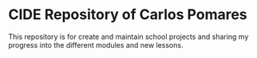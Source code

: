 # CIDE Repository of Carlos Pomares

This repository is for create and maintain school projects and sharing my progress into the different modules and new lessons.